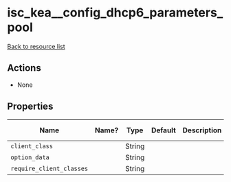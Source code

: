 # isc_kea__config_dhcp6_parameters_pool

[Back to resource list](../README.md#resources)

## Actions

- None

## Properties

| Name                     | Name? | Type   | Default | Description | Allowed Values |
| ------------------------ | ----- | ------ | ------- | ----------- | -------------- |
| `client_class`           |       | String |         |             |                |
| `option_data`            |       | String |         |             |                |
| `require_client_classes` |       | String |         |             |                |
